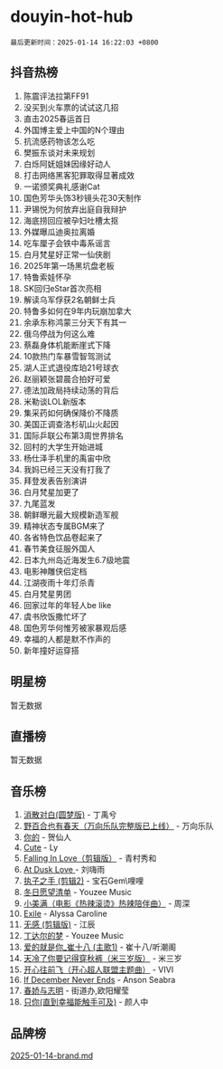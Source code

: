 # douyin-hot-hub

`最后更新时间：2025-01-14 16:22:03 +0800`

## 抖音热榜

1. 陈震评法拉第FF91
1. 没买到火车票的试试这几招
1. 直击2025春运首日
1. 外国博主爱上中国的N个理由
1. 抗流感药物该怎么吃
1. 樊振东谈对未来规划
1. 白烁阿妩姐妹因缘好动人
1. 打击网络黑客犯罪取得显著成效
1. 一诺颁奖典礼感谢Cat
1. 国色芳华头饰3秒镜头花30天制作
1. 尹锡悦为何放弃出庭自我辩护
1. 海底捞回应被孕妇吐槽太抠
1. 外媒曝瓜迪奥拉离婚
1. 吃车厘子会铁中毒系谣言
1. 白月梵星好正常一仙侠剧
1. 2025年第一场黑坑盘老板
1. 特鲁索娃怀孕
1. SK回归eStar首次亮相
1. 解读乌军俘获2名朝鲜士兵
1. 特鲁多如何在9年内玩崩加拿大
1. 余承东称鸿蒙三分天下有其一
1. 俄乌停战为何这么难
1. 蔡磊身体机能断崖式下降
1. 10款热门车暴雪智驾测试
1. 湖人正式退役库珀21号球衣
1. 赵丽颖张碧晨合拍好可爱
1. 德法加政局持续动荡的背后
1. 米勒谈LOL新版本
1. 集采药如何确保降价不降质
1. 美国正调查洛杉矶山火起因
1. 国际乒联公布第3周世界排名
1. 回村的大学生开始进城
1. 杨仕泽手机里的禹宙中欣
1. 我妈已经三天没有打我了
1. 拜登发表告别演讲
1. 白月梵星加更了
1. 九尾蓝发
1. 朝鲜曝光最大规模新造军舰
1. 精神状态专属BGM来了
1. 各省特色饮品卷起来了
1. 春节美食征服外国人
1. 日本九州岛近海发生6.7级地震
1. 电影神雕侠侣定档
1. 江湖夜雨十年灯杀青
1. 白月梵星男团
1. 回家过年的年轻人be like
1. 虞书欣饭撒忙坏了
1. 国色芳华何惟芳被家暴观后感
1. 幸福的人都是默不作声的
1. 新年撞好运穿搭

## 明星榜

暂无数据

## 直播榜

暂无数据

## 音乐榜

1. [消散对白(圆梦版)](https://sf5-hl-cdn-tos.douyinstatic.com/obj/tos-cn-ve-2774/og4jB5I5IizzoZVAAAzWgBMAsMDWoArfwBOiFs) - 丁禹兮
1. [野百合也有春天（万向乐队完整版已上线）](https://sf5-hl-cdn-tos.douyinstatic.com/obj/tos-cn-ve-2774/oMnUxhRAMiAGBqDtIPBQ7ACYQZFlJCftcgeDJE) - 万向乐队
1. [你的](https://sf5-hl-cdn-tos.douyinstatic.com/obj/tos-cn-ve-2774/oYuIeKf42jB7sEV6B2upMdpYAgfrQWj0FeRegh) - 贺仙人
1. [Cute](https://sf5-hl-cdn-tos.douyinstatic.com/obj/tos-cn-ve-2774/o4IbIzHWKAAB4wsS5qMBRiiAlEBGTpQRNfFvuo) - Ly
1. [Falling In Love（剪辑版）](https://sf5-hl-cdn-tos.douyinstatic.com/obj/tos-cn-ve-2774/o8ajpA8zzgBPahbBIO8AcKGBLJezFCRd1wfP9f) - 青村秀和
1. [ At Dusk  Love ](https://sf5-hl-cdn-tos.douyinstatic.com/obj/tos-cn-ve-2774/o8CrpCf5CaYgI4ZrtQgMQAFEfuGqNnRSDQAPBc) - 刘嗨雨
1. [执子之手 (剪辑2)](https://sf5-hl-cdn-tos.douyinstatic.com/obj/tos-cn-ve-2774/oUoZLQjCc31XzqsBnBQUNgeKtYPBcgbFDwtfcu) - 宝石Gem\哩哩
1. [冬日愿望清单](https://sf5-hl-cdn-tos.douyinstatic.com/obj/tos-cn-ve-2774/oIIgUOeamCFCVAzxN6MFRLIBlLGpUqQxeeHrLE) - Youzee Music
1. [小美满（电影《热辣滚烫》热辣陪伴曲）](https://sf5-hl-cdn-tos.douyinstatic.com/obj/tos-cn-ve-2774/o0GAn2lSgfZIDUgtevCGDQYnFg4CwnrBaxbTZL) - 周深
1. [Exile](https://sf5-hl-cdn-tos.douyinstatic.com/obj/tos-cn-ve-2774/oYj4gAQTknKE3WW0Je8KGmQ7z1cA4FefwtbufD) - Alyssa Caroline
1. [无感 (剪辑版)](https://sf5-hl-cdn-tos.douyinstatic.com/obj/tos-cn-ve-2774/o0eIsUzJBDlQaQFC5OFlgbMEZC1TFYBftOBn6p) - 江辰
1. [丁达尔的梦](https://sf5-hl-cdn-tos.douyinstatic.com/obj/tos-cn-ve-2774/oMU3WirUZBVQkAC9ccG5P2IQirziZM2RTInUY) - Youzee Music
1. [爱的就是你_崔十八 (主歌1)](https://sf5-hl-cdn-tos.douyinstatic.com/obj/tos-cn-ve-2774/oI5BO5DhFZ6UTcNCnZaOCBLtZ7WIMQGfgnXf5E) - 崔十八/听潮阁
1. [天冷了你要记得穿秋裤（米三岁版）](https://sf3-cdn-tos.douyinstatic.com/obj/tos-cn-ve-2774/oQlIwVIDWiZ6BQilAorS7MA0AgCkQDvcZAdm1) - 米三岁
1. [开心往前飞（开心超人联盟主题曲）](https://sf5-hl-cdn-tos.douyinstatic.com/obj/tos-cn-ve-2774/9d8fb7c82cf1421fb93a9fe925275e0a) - VIVI
1. [If December Never Ends](https://sf5-hl-cdn-tos.douyinstatic.com/obj/tos-cn-ve-2774/oY1IQMoTgCFIBg8RZifyqlBBt1UFgitTYmxeOS) - Anson Seabra
1. [春娇与志明](https://sf5-hl-cdn-tos.douyinstatic.com/obj/tos-cn-ve-2774/e530d8fceb7044b39707d7f9ff54add1) - 街道办,欧阳耀莹
1. [只你(直到幸福能触手可及)](https://sf5-hl-cdn-tos.douyinstatic.com/obj/tos-cn-ve-2774/o0lBkRDzFTeaVSUz3ZZSCBVtZ5DIMQGfgmEAuE) - 颜人中

## 品牌榜

[2025-01-14-brand.md](2025-01-14-brand.md)
